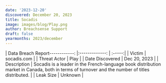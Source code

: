 ```yaml
---
date: '2023-12-20'
discovered: December 20, 2023
title: Socadis
image: images/blog/Play.png
author: Breachsense Support
draft: false
yearmonths: 2023/december
---
```


| Data Breach Report------------:     |:-------------:    | :-----:|
| Victim      | socadis.com      | 
| Threat Actor      | Play      | 
| Date Discovered      | Dec 20, 2023      | 
| Description      | Socadis is a leader in the French-language book distribution market in Canada, both in terms of turnover and the number of titles distributed.      | 
| Leak Size      | Unknown      | 

